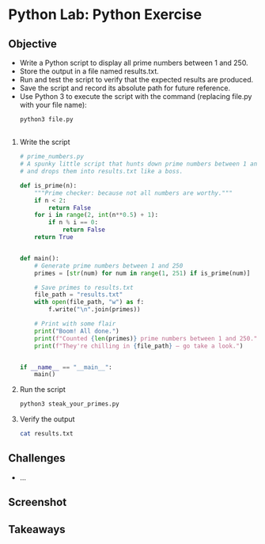 # Python Lab: Python Exercise

## Objective
- Write a Python script to display all prime numbers between 1 and 250.
- Store the output in a file named results.txt.
- Run and test the script to verify that the expected results are produced.
- Save the script and record its absolute path for future reference.
- Use Python 3 to execute the script with the command (replacing file.py with your file name):
  ``` bash
  python3 file.py
  ```
  
## 

1. Write the script
    ``` python
    # prime_numbers.py
    # A spunky little script that hunts down prime numbers between 1 and 250
    # and drops them into results.txt like a boss.
    
    def is_prime(n):
        """Prime checker: because not all numbers are worthy."""
        if n < 2:
            return False
        for i in range(2, int(n**0.5) + 1):
            if n % i == 0:
                return False
        return True
    
    
    def main():
        # Generate prime numbers between 1 and 250
        primes = [str(num) for num in range(1, 251) if is_prime(num)]
    
        # Save primes to results.txt
        file_path = "results.txt"
        with open(file_path, "w") as f:
            f.write("\n".join(primes))
    
        # Print with some flair
        print("Boom! All done.")
        print(f"Counted {len(primes)} prime numbers between 1 and 250.")
        print(f"They're chilling in {file_path} — go take a look.")
    
    
    if __name__ == "__main__":
        main()
    ```  
   
3. Run the script
   ``` bash
   python3 steak_your_primes.py
   ```
4. Verify the output
   ``` bash
   cat results.txt
   ```


## Challenges
- ...

## Screenshot


## Takeaways
